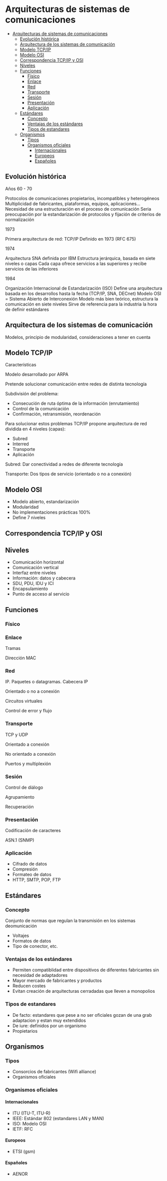 # Arquitecturas de sistemas de comunicaciones

- [Arquitecturas de sistemas de comunicaciones](#arquitecturas-de-sistemas-de-comunicaciones)
  - [Evolución histórica](#evoluci%C3%B3n-hist%C3%B3rica)
  - [Arquitectura de los sistemas de comunicación](#arquitectura-de-los-sistemas-de-comunicaci%C3%B3n)
  - [Modelo TCP/IP](#modelo-tcpip)
  - [Modelo OSI](#modelo-osi)
  - [Correspondencia TCP/IP y OSI](#correspondencia-tcpip-y-osi)
  - [Niveles](#niveles)
  - [Funciones](#funciones)
    - [Físico](#f%C3%ADsico)
    - [Enlace](#enlace)
    - [Red](#red)
    - [Transporte](#transporte)
    - [Sesión](#sesi%C3%B3n)
    - [Presentación](#presentaci%C3%B3n)
    - [Aplicación](#aplicaci%C3%B3n)
  - [Estándares](#est%C3%A1ndares)
    - [Concepto](#concepto)
    - [Ventajas de los estándares](#ventajas-de-los-est%C3%A1ndares)
    - [Tipos de estandares](#tipos-de-estandares)
  - [Organismos](#organismos)
    - [Tipos](#tipos)
    - [Organismos oficiales](#organismos-oficiales)
      - [Internacionales](#internacionales)
      - [Europeos](#europeos)
      - [Españoles](#espa%C3%B1oles)
  
## Evolución histórica

Años 60 - 70

Protocolos de comunicaciones propietarios, incompatibles y heterogéneos
Multiplicidad de fabricantes, plataformas, equipos, aplicaciones...
Necesidad de una estructuración en el proceso de comunicación
Seria preocupación por la estandarización de protocolos y fijación de criterios de normalización

1973

Primera arquitectura de red: TCP/IP
Definido en 1973 (RFC 675)

1974

Arquitectura SNA definida por IBM
Estructura jerárquica, basada en siete niveles o capas
Cada capa ofrece servicios a las superiores y recibe servicios de las inferiores

1984

Organización Internacional de Estandarización (ISO)
Define una arquitectura basada en los desarrollos hasta la fecha (TCP/IP, SNA, DECnet)
Modelo OSI = Sistema Abierto de Interconexión
Modelo más bien teórico, estructura la comunicación en siete niveles
Sirve de referencia para la industria la hora de definir estándares

## Arquitectura de los sistemas de comunicación

Modelos, principio de modularidad, consideraciones a tener en cuenta

## Modelo TCP/IP

Características

Modelo desarrollado por ARPA

Pretende solucionar comunicación entre redes de distinta tecnología

Subdivisión del problema:

- Consecución de ruta óptima de la información (enrutamiento)
- Control de la comunicación
- Confirmación, retransmisión, reordenación

Para solucionar estos problemas TCP/IP propone arquitectura de red dividida en 4 niveles (capas):

- Subred
- Interred
- Transporte
- Aplicación

Subred: Dar conectividad a redes de diferente tecnología

Transporte: Dos tipos de servicio (orientado o no a conexión)

## Modelo OSI

- Modelo abierto, estandarización
- Modularidad
- No implementaciones prácticas 100%
- Define 7 niveles

## Correspondencia TCP/IP y OSI

## Niveles

- Comunicación horizontal
- Comunicación vertical
- Interfaz entre niveles
- Información: datos y cabecera
- SDU, PDU, IDU y ICI
- Encapsulamiento
- Punto de acceso al servicio

## Funciones

### Físico

### Enlace

Tramas

Dirección MAC

### Red

IP. Paquetes o datagramas. Cabecera IP

Orientado o no a conexión

Circuitos virtuales

Control de error y flujo

### Transporte

TCP y UDP

Orientado a conexión

No orientado a conexión

Puertos y multiplexión

### Sesión

Control de diálogo

Agrupamiento

Recuperación

### Presentación

Codificación de caracteres

ASN.1 (SNMP)

### Aplicación

- Cifrado de datos
- Compresión
- Formateo de datos
- HTTP, SMTP, POP, FTP

## Estándares

### Concepto

Conjunto de normas que regulan la transmisión en los sistemas
deomunicación

- Voltajes
- Formatos de datos
- Tipo de conector, etc.

### Ventajas de los estándares

- Permiten compatiblidad entre dispositivos de diferentes fabricantes sin necesidad de adaptadores
- Mayor mercado de fabricantes y productos
- Reducen costes
- Evitan creación de arquitecturas cerradadas que lleven a monopolios

### Tipos de estandares

- De facto: estandares que pese a no ser oficiales gozan de una grab adaptacion y estan muy extendidos
- De iure: definidos por un organismo
- Propietarios

## Organismos

### Tipos

- Consorcios de fabricantes (Wifi alliance)
- Organismos oficiales

### Organismos oficiales

#### Internacionales

- ITU (ITU-T, ITU-R)
- IEEE: Estándar 802 (estandares LAN y MAN)
- ISO: Modelo OSI
- IETF: RFC

#### Europeos

- ETSI (gsm)

#### Españoles

- AENOR
